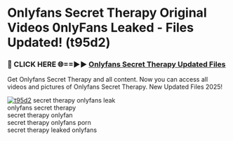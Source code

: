 # Onlyfans Secret Therapy Original Videos 0nlyFans Leaked - Files Updated! (t95d2)

<h3>🔴 CLICK HERE 🌐==►► <a href="https://tinyurl.com/x26r9saj" rel="nofollow">Onlyfans Secret Therapy Updated Files</a></h3>

Get Onlyfans Secret Therapy and all content. Now you can access all videos and pictures of Onlyfans Secret Therapy. New Updated Files 2025!

[![t95d2](https://i.imgur.com/LkgZPqh.gif)](https://tinyurl.com/x26r9saj)
secret therapy onlyfans leak<br>
onlyfans secret therapy<br>
secret therapy onlyfan<br>
secret therapy onlyfans porn<br>
secret therapy leaked onlyfans